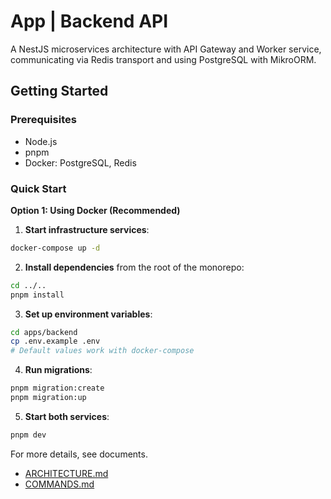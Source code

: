 # App | Backend API

A NestJS microservices architecture with API Gateway and Worker service, communicating via Redis transport and using PostgreSQL with MikroORM.

## Getting Started

### Prerequisites

- Node.js
- pnpm
- Docker: PostgreSQL, Redis

### Quick Start

**Option 1: Using Docker (Recommended)**

1. **Start infrastructure services**:

```bash
docker-compose up -d
```

2. **Install dependencies** from the root of the monorepo:

```bash
cd ../..
pnpm install
```

3. **Set up environment variables**:

```bash
cd apps/backend
cp .env.example .env
# Default values work with docker-compose
```

4. **Run migrations**:

```bash
pnpm migration:create
pnpm migration:up
```

5. **Start both services**:

```bash
pnpm dev
```

For more details, see documents.

- [ARCHITECTURE.md](./docs/ARCHITECTURE.md)
- [COMMANDS.md](./docs/COMMANDS.md)
